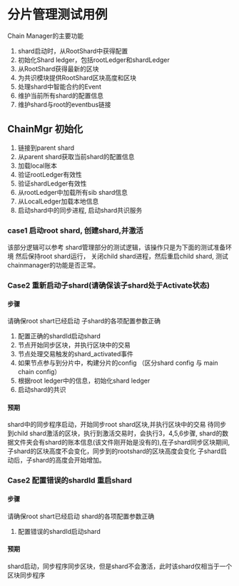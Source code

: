 # 分片管理测试用例

Chain Manager的主要功能

1. shard启动时，从RootShard中获得配置
2. 初始化Shard ledger，包括rootLedger和shardLedger
3. 从RootShard获得最新的区块
4. 为共识模块提供RootShard区块高度和区块
5. 处理shard中智能合约的Event
6. 维护当前所有shard的配置信息
7. 维护shard与root的eventbus链接

## ChainMgr 初始化

1. 链接到parent shard
2. 从parent shard获取当前shard的配置信息
3. 加载local账本
4. 验证rootLedger有效性
5. 验证shardLedger有效性
6. 从rootLedger中加载所有sib shard信息
7. 从LocalLedger加载本地信息
8. 启动shard中的同步进程, 启动shard共识服务

### case1 启动root shard, 创建shard,并激活
该部分逻辑可以参考 shard管理部分的测试逻辑，该操作只是为下面的测试准备环境
然后保持root shard运行， 关闭child shard进程，然后重启child shard, 测试chainmanager的功能是否正常。

### Case2 重新启动子shard(请确保该子shard处于Activate状态)

#### 步骤
请确保root shart已经启动
子shard的各项配置参数正确
1. 配置正确的shardId启动shard
2. 节点开始同步区块，并执行区块中的交易
3. 节点处理交易触发的shard_activated事件
4. 如果节点参与到分片中，构建分片的config （区分shard config 与 main chain config）
5. 根据root ledger中的信息，初始化shard ledger
6. 启动shard的共识
#### 预期
shard中的同步程序启动，开始同步root shard区块,并执行区块中的交易
待同步到child shard激活的区块，执行到激活交易时，会执行3，4,5,6步骤, shard的数据文件夹会有shard的账本信息(该文件刚开始是没有的),在子shard同步区块期间,子shard的区块高度不会变化，同步到的rootshard的区块高度会变化
子shard启动后，子shard的高度会开始增加。

### Case2 配置错误的shardId 重启shard

#### 步骤
请确保root shart已经启动
shard的各项配置参数正确
1. 配置错误的shardId启动shard

#### 预期
shard启动，同步程序同步区块，但是shard不会激活，此时该shard仅相当于一个区块同步程序
